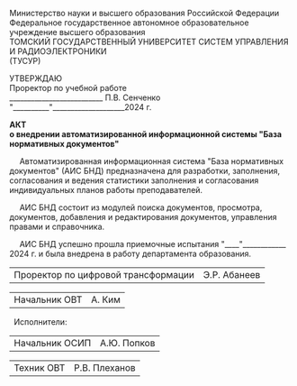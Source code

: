 <span class="center-align"> Министерство науки и высшего образования Российской Федерации  
Федеральное государственное автономное образовательное учреждение высшего образования  
ТОМСКИЙ ГОСУДАРСТВЕННЫЙ УНИВЕРСИТЕТ СИСТЕМ УПРАВЛЕНИЯ И РАДИОЭЛЕКТРОНИКИ  
(ТУСУР) </span>

<span class="right-align"> УТВЕРЖДАЮ  
Проректор по учебной работе  
\_\_\_\_\_\_\_\_\_\_\_\_\_\_\_\_\_\_\_\_\_\_\_\_\_\_ П.В. Сенченко  
"\_\_\_\_\_\_\_\_\_\_"\_\_\_\_\_\_\_\_\_\_\_\_\_\_\_\_\_\_\_\_2024 г.</span>


<span style="font-weight:bold" class="center-align"> АКТ <br>
о внедрении автоматизированной информационной системы "База нормативных документов"</span>

&emsp; Автоматизированная информационная система "База нормативных документов" (АИС БНД) предназначена для разработки, заполнения, согласования и ведения статистики заполнения и согласования индивидуальных планов работы преподавателей.  

&emsp; АИС БНД состоит из модулей поиска документов, просмотра, документов, добавления и редактирования документов, управления правами и справочника.

&emsp; АИС БНД успешно прошла приемочные испытания "\_\_\_\_\"\_\_\_\_\_\_\_\_\_\_\_\_ 2024 г. и была внедрена в работу департамента образования.  


<span>
<table style="width:100%; border-collapse: collapse; border: none;">
<tr style="border: none;">
<td style="border: none;">Проректор по цифровой трансформации</td>
<td style="text-align: right; border: none;">Э.Р. Абанеев </td>
</tr>
</table>
</span>
<span>
<table style="width:100%; border-collapse: collapse; border: none;">
<tr style="border: none;">
<td style="border: none;">Начальник ОВТ</td>
<td style="text-align: right; border: none;">А. Ким </td>
</tr>
</table>
</span>
&nbsp; Исполнители:
<span>
<table style="width:100%; border-collapse: collapse; border: none;">
<tr style="border: none;">
<td style="border: none;">Начальник ОСИП</td>
<td style="text-align: right; border: none;">А.Ю. Попков </td>
</tr>
</table>
</span>
<span>
<table style="width:100%; border-collapse: collapse; border: none;">
<tr style="border: none;">
<td style="border: none;">Техник ОВТ</td>
<td style="text-align: right; border: none;">Р.В. Плеханов </td>
</tr>
</table>
</span>


